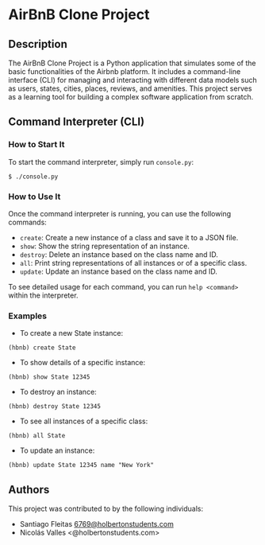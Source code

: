 # AirBnB Clone Project

## Description

The AirBnB Clone Project is a Python application that simulates some of the basic functionalities of the Airbnb platform. It includes a command-line interface (CLI) for managing and interacting with different data models such as users, states, cities, places, reviews, and amenities. This project serves as a learning tool for building a complex software application from scratch.

## Command Interpreter (CLI)

### How to Start It

To start the command interpreter, simply run `console.py`:

```
$ ./console.py
```

### How to Use It

Once the command interpreter is running, you can use the following commands:

- `create`: Create a new instance of a class and save it to a JSON file.
- `show`: Show the string representation of an instance.
- `destroy`: Delete an instance based on the class name and ID.
- `all`: Print string representations of all instances or of a specific class.
- `update`: Update an instance based on the class name and ID.

To see detailed usage for each command, you can run `help <command>` within the interpreter.

### Examples

- To create a new State instance:

```
(hbnb) create State
```

- To show details of a specific instance:

```
(hbnb) show State 12345
```

- To destroy an instance:

```
(hbnb) destroy State 12345
```

- To see all instances of a specific class:

```
(hbnb) all State
```

- To update an instance:

```
(hbnb) update State 12345 name "New York"
```

## Authors

This project was contributed to by the following individuals:
- Santiago Fleitas <6769@holbertonstudents.com>
- Nicolás Valles <@holbertonstudents.com>
